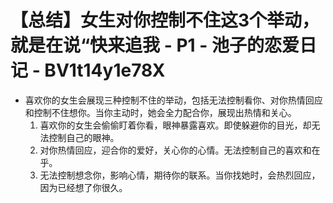 # 【总结】女生对你控制不住这3个举动，就是在说“快来追我 - P1 - 池子的恋爱日记 - BV1t14y1e78X

-   喜欢你的女生会展现三种控制不住的举动，包括无法控制看你、对你热情回应和控制不住想你。当你主动时，她会全力配合你，展现出热情和关心。
    1.  喜欢你的女生会偷偷盯着你看，眼神暴露喜欢。即使躲避你的目光，却无法控制自己的眼神。
    2.  对你热情回应，迎合你的爱好，关心你的心情。无法控制自己的喜欢和在乎。
    3.  无法控制想念你，影响心情，期待你的联系。当你找她时，会热烈回应，因为已经想了你很久。